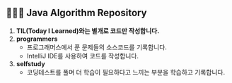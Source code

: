 ## 👨🏻‍💻 Java Algorithm Repository

1. **TIL(Today I Learned)와는 별개로 코드만 작성합니다.**
2. **programmers**
   * 프로그래머스에서 푼 문제들의 소스코드를 기록합니다.
   * IntelliJ IDE를 사용하여 코드를 작성합니다.
3. **selfstudy**
   * 코딩테스트를 풀며 더 학습이 필요하다고 느끼는 부분을 학습하고 기록합니다.